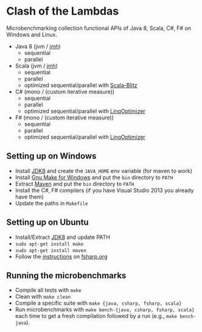 Clash of the Lambdas
====================
Microbenchmarking collection functional APIs of Java 8, Scala, C#, F# on Windows and Linux.

* Java 8 (jvm / [jmh](http://openjdk.java.net/projects/code-tools/jmh/))
  * sequential
  * parallel
* Scala (jvm / [jmh](http://openjdk.java.net/projects/code-tools/jmh/))
  * sequential
  * parallel
  * optimized sequential/parallel with [Scala-Blitz](http://scala-blitz.github.io/)
* C# (mono / (custom iterative measure))
  * sequential
  * parallel
  * optimized sequential/parallel with [LinqOptimizer](https://github.com/nessos/LinqOptimizer)
* F# (mono / (custom iterative measure))
  * sequential
  * parallel
  * optimized sequential/parallel with [LinqOptimizer](https://github.com/nessos/LinqOptimizer)

Setting up on Windows
--------------------
* Install [JDK8](http://www.oracle.com/technetwork/java/javase/downloads/jdk8-downloads-2133151.html) and create the ```JAVA_HOME``` env variable (for maven to work)
* Install [Gnu Make for Windows](http://gnuwin32.sourceforge.net/packages/make.htm) and put the ```bin``` directory to ```PATH```
* Extract [Maven](http://maven.apache.org/download.cgi) and put the ```bin``` directory to ```PATH```
* Install the C#, F# compilers (if you have Visual Studio 2013 you already have them)
* Update the paths in ```Makefile```
<!-- * The java/scala microbenchmark suites run via ```jmh```. The ```scala``` archetype was still [under-test](http://mail.openjdk.java.net/pipermail/jmh-dev/2014-March/000556.html) from the jmh team, so until the final version makes it up to the repositories we have to generate the archetype ourselves. -->
<!--    * ```hg clone http://hg.openjdk.java.net/code-tools/jmh/ jmh``` -->
<!--    * ```cd jmh/``` -->
<!--    * ```mvn clean install archetype:update-local-catalog -DskipTests``` -->

Setting up on Ubuntu
--------------------
* Install/Extract [JDK8](http://www.oracle.com/technetwork/java/javase/downloads/jdk8-downloads-2133151.html) and update PATH
* ```sudo apt-get install make```
* ```sudo apt-get install maven```
* Follow the [instructions](http://fsharp.org/use/linux/) on [fsharp.org](http://fsharp.org)
<!-- * The java/scala microbenchmark suites run via ```jmh```. The ```scala``` archetype was still [under-test](http://mail.openjdk.java.net/pipermail/jmh-dev/2014-March/000556.html) from the jmh team, so until the final version makes it up to the repositories we have to generate the archetype ourselves. -->
<!--    * ```hg clone http://hg.openjdk.java.net/code-tools/jmh/ jmh``` -->
<!--    * ```cd jmh/``` -->
<!--    * ```mvn clean install archetype:update-local-catalog -DskipTests``` -->

Running the microbenchmarks
---------------------------
* Compile all tests with ```make```
* Clean with ```make clean```
* Compile a specific suite with ```make {java, csharp, fsharp, scala}```
* Run microbenchmarks with ```make bench-{java, csharp, fsharp, scala}``` each
  time to get a fresh compilation followed by a run (e.g., ```make
  bench-java```).
